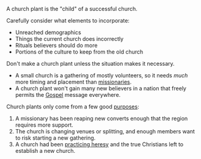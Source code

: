 A church plant is the "child" of a successful church.

Carefully consider what elements to incorporate:

- Unreached demographics
- Things the current church does incorrectly
- Rituals believers should do more
- Portions of the culture to keep from the old church

Don't make a church plant unless the situation makes it necessary.

- A small church is a gathering of mostly volunteers, so it needs *much* more timing and placement than [missionaries](mgmt-church-missions.md).
- A church plant won't gain many new believers in a nation that freely permits the [Gospel](jesus-gospel.md) message everywhere.

Church plants only come from a few good [purposes](purpose.md):

1. A missionary has been reaping new converts enough that the region requires more support.
2. The church is changing venues or splitting, and enough members want to risk starting a new gathering.
3. A church had been [practicing heresy](conflicts-christian-1_why.md) and the true Christians left to establish a new church.
